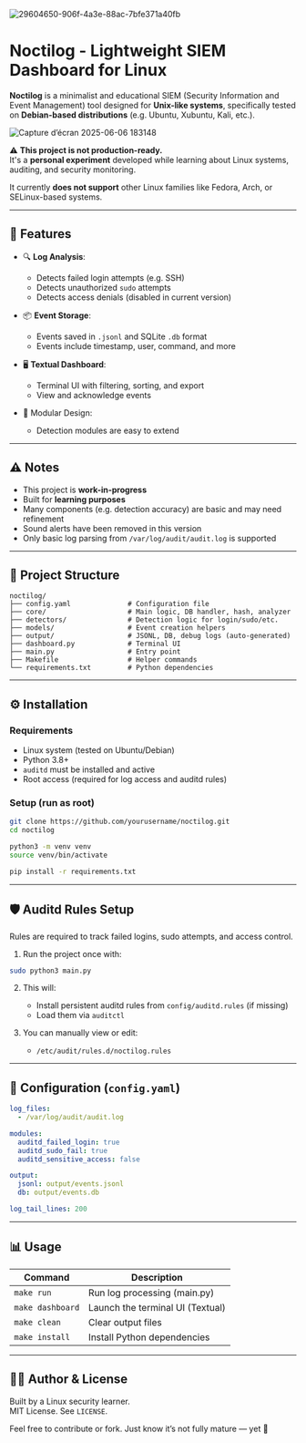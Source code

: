 ![29604650-906f-4a3e-88ac-7bfe371a40fb](https://github.com/user-attachments/assets/175b713e-cee9-44eb-b1e3-9fc991198548)

# Noctilog - Lightweight SIEM Dashboard for Linux

**Noctilog** is a minimalist and educational SIEM (Security Information and Event Management) tool designed for **Unix-like systems**, specifically tested on **Debian-based distributions** (e.g. Ubuntu, Xubuntu, Kali, etc.).

![Capture d’écran 2025-06-06 183148](https://github.com/user-attachments/assets/935b2ae8-4d65-414f-91cd-806fe046bccc)


⚠️ **This project is not production-ready.**  
It's a **personal experiment** developed while learning about Linux systems, auditing, and security monitoring.  

It currently **does not support** other Linux families like Fedora, Arch, or SELinux-based systems.

---


## 🚀 Features

- 🔍 **Log Analysis**:
  - Detects failed login attempts (e.g. SSH)
  - Detects unauthorized `sudo` attempts
  - Detects access denials (disabled in current version)

- 📦 **Event Storage**:
  - Events saved in `.jsonl` and SQLite `.db` format
  - Events include timestamp, user, command, and more

- 🖥️ **Textual Dashboard**:
  - Terminal UI with filtering, sorting, and export
  - View and acknowledge events

- 🧱 Modular Design:
  - Detection modules are easy to extend

---

## ⚠️ Notes

- This project is **work-in-progress**
- Built for **learning purposes**
- Many components (e.g. detection accuracy) are basic and may need refinement
- Sound alerts have been removed in this version
- Only basic log parsing from `/var/log/audit/audit.log` is supported

---

## 📁 Project Structure

```
noctilog/
├── config.yaml              # Configuration file
├── core/                    # Main logic, DB handler, hash, analyzer
├── detectors/               # Detection logic for login/sudo/etc.
├── models/                  # Event creation helpers
├── output/                  # JSONL, DB, debug logs (auto-generated)
├── dashboard.py             # Terminal UI
├── main.py                  # Entry point
├── Makefile                 # Helper commands
└── requirements.txt         # Python dependencies
```

---

## ⚙️ Installation

### Requirements

- Linux system (tested on Ubuntu/Debian)
- Python 3.8+
- `auditd` must be installed and active
- Root access (required for log access and auditd rules)

### Setup (run as root)

```bash
git clone https://github.com/yourusername/noctilog.git
cd noctilog

python3 -m venv venv
source venv/bin/activate

pip install -r requirements.txt
```

---

## 🛡️ Auditd Rules Setup

Rules are required to track failed logins, sudo attempts, and access control.

1. Run the project once with:
```bash
sudo python3 main.py
```

2. This will:
   - Install persistent auditd rules from `config/auditd.rules` (if missing)
   - Load them via `auditctl`

3. You can manually view or edit:
   - `/etc/audit/rules.d/noctilog.rules`

---

## 🔧 Configuration (`config.yaml`)

```yaml
log_files:
  - /var/log/audit/audit.log

modules:
  auditd_failed_login: true
  auditd_sudo_fail: true
  auditd_sensitive_access: false

output:
  jsonl: output/events.jsonl
  db: output/events.db

log_tail_lines: 200
```

---

## 📊 Usage

| Command              | Description                              |
|----------------------|------------------------------------------|
| `make run`           | Run log processing (main.py)            |
| `make dashboard`     | Launch the terminal UI (Textual)        |
| `make clean`         | Clear output files                      |
| `make install`       | Install Python dependencies             |

---

## 👨‍💻 Author & License

Built by a Linux security learner.  
MIT License. See `LICENSE`.

Feel free to contribute or fork. Just know it’s not fully mature — yet 🙂
